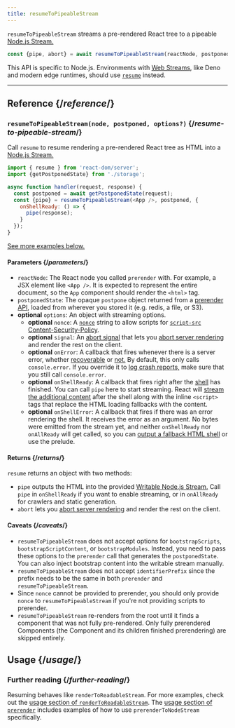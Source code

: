 ```yaml
---
title: resumeToPipeableStream
---
```


<Intro>

`resumeToPipeableStream` streams a pre-rendered React tree  to a pipeable [Node.js Stream.](https://nodejs.org/api/stream.html)

```js
const {pipe, abort} = await resumeToPipeableStream(reactNode, postponedState, options?)
```

</Intro>

<InlineToc />

<Note>

This API is specific to Node.js. Environments with [Web Streams,](https://developer.mozilla.org/en-US/docs/Web/API/Streams_API) like Deno and modern edge runtimes, should use [`resume`](/reference/react-dom/server/renderToReadableStream) instead.

</Note>

---

## Reference {/*reference*/}

### `resumeToPipeableStream(node, postponed, options?)` {/*resume-to-pipeable-stream*/}

Call `resume` to resume rendering a pre-rendered React tree as HTML into a [Node.js Stream.](https://nodejs.org/api/stream.html#writable-streams)

```js
import { resume } from 'react-dom/server';
import {getPostponedState} from './storage';

async function handler(request, response) {
  const postponed = await getPostponedState(request);
  const {pipe} = resumeToPipeableStream(<App />, postponed, {
    onShellReady: () => {
      pipe(response);
    }
  });
}
```

[See more examples below.](#usage)

#### Parameters {/*parameters*/}

* `reactNode`: The React node you called `prerender` with. For example, a JSX element like `<App />`. It is expected to represent the entire document, so the `App` component should render the `<html>` tag.
* `postponedState`: The opaque `postpone` object returned from a [prerender API](/reference/react-dom/static/index), loaded from wherever you stored it (e.g. redis, a file, or S3).
* **optional** `options`: An object with streaming options.
  * **optional** `nonce`: A [`nonce`](http://developer.mozilla.org/en-US/docs/Web/HTML/Element/script#nonce) string to allow scripts for [`script-src` Content-Security-Policy](https://developer.mozilla.org/en-US/docs/Web/HTTP/Headers/Content-Security-Policy/script-src).
  * **optional** `signal`: An [abort signal](https://developer.mozilla.org/en-US/docs/Web/API/AbortSignal) that lets you [abort server rendering](#aborting-server-rendering) and render the rest on the client.
  * **optional** `onError`: A callback that fires whenever there is a server error, whether [recoverable](/reference/react-dom/server/renderToReadableStream#recovering-from-errors-outside-the-shell) or [not.](/reference/react-dom/server/renderToReadableStream#recovering-from-errors-inside-the-shell) By default, this only calls `console.error`. If you override it to [log crash reports,](/reference/react-dom/server/renderToReadableStream#logging-crashes-on-the-server) make sure that you still call `console.error`.
  * **optional** `onShellReady`: A callback that fires right after the [shell](#specifying-what-goes-into-the-shell) has finished. You can call `pipe` here to start streaming. React will [stream the additional content](#streaming-more-content-as-it-loads) after the shell along with the inline `<script>` tags that replace the HTML loading fallbacks with the content.
  * **optional** `onShellError`: A callback that fires if there was an error rendering the shell. It receives the error as an argument. No bytes were emitted from the stream yet, and neither `onShellReady` nor `onAllReady` will get called, so you can [output a fallback HTML shell](#recovering-from-errors-inside-the-shell) or use the prelude.


#### Returns {/*returns*/}

`resume` returns an object with two methods:

* `pipe` outputs the HTML into the provided [Writable Node.js Stream.](https://nodejs.org/api/stream.html#writable-streams) Call `pipe` in `onShellReady` if you want to enable streaming, or in `onAllReady` for crawlers and static generation.
* `abort` lets you [abort server rendering](#aborting-server-rendering) and render the rest on the client.

#### Caveats {/*caveats*/}

- `resumeToPipeableStream` does not accept options for `bootstrapScripts`, `bootstrapScriptContent`, or `bootstrapModules`. Instead, you need to pass these options to the `prerender` call that generates the `postponedState`. You can also inject bootstrap content into the writable stream manually.
- `resumeToPipeableStream` does not accept `identifierPrefix` since the prefix needs to be the same in both `prerender` and `resumeToPipeableStream`.
- Since `nonce` cannot be provided to prerender, you should only provide `nonce` to `resumeToPipeableStream` if you're not providing scripts to prerender.
- `resumeToPipeableStream` re-renders from the root until it finds a component that was not fully pre-rendered. Only fully prerendered Components (the Component and its children finished prerendering) are skipped entirely.

## Usage {/*usage*/}

### Further reading {/*further-reading*/}

Resuming behaves like `renderToReadableStream`. For more examples, check out the [usage section of `renderToReadableStream`](/reference/react-dom/server/renderToReadableStream#usage).
The [usage section of `prerender`](/reference/react-dom/static/prerender#usage) includes examples of how to use `prerenderToNodeStream` specifically.